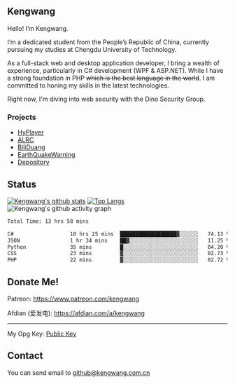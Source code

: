 ## Kengwang

Hello! I’m Kengwang.

I’m a dedicated student from the People’s Republic of China, currently pursuing my studies at Chengdu University of Technology.

As a full-stack web and desktop application developer, I bring a wealth of experience, particularly in C# development (WPF & ASP.NET). While I have a strong foundation in PHP ~~which is the best language in the world~~. I am committed to honing my skills in the latest technologies. 

Right now, I'm diving into web security with the Dino Security Group.


### Projects

* [HyPlayer](https://github.com/HyPlayer/HyPlayer)
* [ALRC](https://github.com/kengwang/ALRC)
* [BiliDuang](https://github.com/kengwang/BiliDuang)
* [EarthQuakeWarning](https://github.com/kengwang/EarthQuakeWarning)
* [Depository](https://github.com/kengwang/Depository)

## Status

[![Kengwang's github stats](https://github-readme-stats.vercel.app/api?username=kengwang&count_private=true&show_icons=true&theme=dark)](https://github.com/kengwang)
[![Top Langs](https://github-readme-stats.vercel.app/api/top-langs/?username=kengwang&hide=CSS,Javascript&theme=dark&layout=compact)](https://github.com/kengwang)
![Kengwang's github activity graph](https://github-readme-activity-graph.vercel.app/graph?username=kengwang)

<!--START_SECTION:waka-->

```txt
Total Time: 13 hrs 58 mins

C#                  10 hrs 25 mins  ██████████████████▓░░░░░░   74.13 %
JSON                1 hr 34 mins    ██▓░░░░░░░░░░░░░░░░░░░░░░   11.25 %
Python              35 mins         █░░░░░░░░░░░░░░░░░░░░░░░░   04.20 %
CSS                 23 mins         ▓░░░░░░░░░░░░░░░░░░░░░░░░   02.73 %
PHP                 22 mins         ▓░░░░░░░░░░░░░░░░░░░░░░░░   02.72 %
```

<!--END_SECTION:waka-->



## Donate Me!

Patreon: https://www.patreon.com/kengwang

Afdian (爱发电): https://afdian.com/a/kengwang

---

My Gpg Key: [Public Key](/Kengwang_0x0CF42B18_public.asc)

## Contact

You can send email to github@kengwang.com.cn
